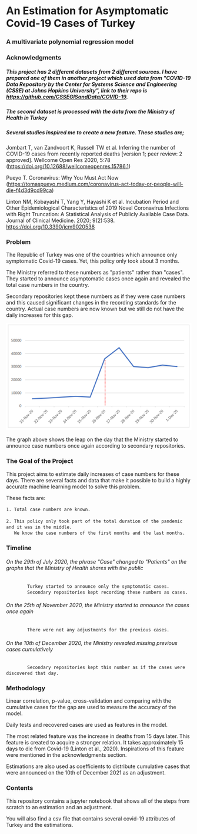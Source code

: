 # An Estimation for Asymptomatic Covid-19 Cases of Turkey
### A multivariate polynomial regression model

### Acknowledgments

##### This project has 2 different datasets from 2 different sources. I have prepared one of them in another project which used data from "COVID-19 Data Repository by the Center for Systems Science and Engineering (CSSE) at Johns Hopkins University", link to their repo is https://github.com/CSSEGISandData/COVID-19.

##### The second dataset is processed with the data from the Ministry of Health in Turkey 

##### Several studies inspired me to create a new feature. These studies are;

Jombart T, van Zandvoort K, Russell TW et al. Inferring the number of COVID-19 cases from recently reported deaths [version 1; peer review: 2 approved]. Wellcome Open Res 2020, 5:78 (https://doi.org/10.12688/wellcomeopenres.15786.1)

Pueyo T. Coronavirus: Why You Must Act Now (https://tomaspueyo.medium.com/coronavirus-act-today-or-people-will-die-f4d3d9cd99ca)

Linton NM, Kobayashi T, Yang Y, Hayashi K et al. Incubation Period and Other Epidemiological Characteristics of 2019 Novel Coronavirus Infections with Right Truncation: A Statistical Analysis of Publicly Available Case Data. Journal of Clinical Medicine. 2020; 9(2):538. https://doi.org/10.3390/jcm9020538

### Problem

The Republic of Turkey was one of the countries which announce only symptomatic Covid-19 cases. Yet, this policy only took about 3 months.

The Ministry referred to these numbers as "patients" rather than "cases". They started to announce asymptomatic cases once again and revealed the total case numbers in the country. 

Secondary repositories kept these numbers as if they were case numbers and this caused significant changes in the recording standards for the country. Actual case numbers are now known but we still do not have the daily increases for this gap.

![](images/graph.PNG)

The graph above shows the leap on the day that the Ministry started to announce case numbers once again according to secondary repositories.

### The Goal of the Project

This project aims to estimate daily increases of case numbers for these days. There are several facts and data that make it possible to build a highly accurate machine learning model to solve this problem. 

These facts are:

    1. Total case numbers are known.
    
    2. This policy only took part of the total duration of the pandemic and it was in the middle. 
       We know the case numbers of the first months and the last months. 
       
### Timeline
###### On the 29th of July 2020, the phrase "Case" changed to "Patients" on the graphs that the Ministry of Health shares with the public
            Turkey started to announce only the symptomatic cases.
            Secondary repositories kept recording these numbers as cases.
            
###### On the 25th of November 2020, the Ministry started to announce the cases once again
            There were not any adjustments for the previous cases.
            
###### On the 10th of December 2020, the Ministry revealed missing previous cases cumulatively
            Secondary repositories kept this number as if the cases were discovered that day.
            
### Methodology

  Linear correlation, p-value, cross-validation and comparing with the cumulative cases for the gap are used to measure the accuracy of the model.

  Daily tests and recovered cases are used as features in the model.
  
  The most related feature was the increase in deaths from 15 days later. This feature is created to acquire a stronger relation. It takes approximately 15 days to die from Covid-19 (Linton et al., 2020). Inspirations of this feature were mentioned in the acknowledgments section.
  
  Estimations are also used as coefficients to distribute cumulative cases that were announced on the 10th of December 2021 as an adjustment.
  
### Contents

This repository contains a jupyter notebook that shows all of the steps from scratch to an estimation and an adjustment.

You will also find a csv file that contains several covid-19 attributes of Turkey and the estimations.
